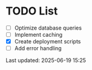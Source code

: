 # TODO List

- [ ] Optimize database queries
- [ ] Implement caching
- [x] Create deployment scripts
- [ ] Add error handling

Last updated: 2025-06-19 15:25

